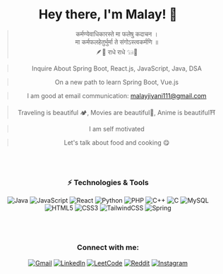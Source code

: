 <h1 align="center">Hey there, I'm Malay! 👋</h1>


<blockquote align="center">
  कर्मण्येवाधिकारस्ते मा फलेषु कदाचन । <br>
  मा कर्मफलहेतुर्भुर्मा ते संगोऽस्त्वकर्मणि ॥ <br>
  🪶🦚 राधे राधे 𓃔🦚
</blockquote>


<blockquote align="center">Inquire About Spring Boot, React.js, JavaScript, Java, DSA</blockquote>
<blockquote align="center">On a new path to learn Spring Boot, Vue.js</blockquote>
<blockquote align="center">I am good at email communication: <a href="mailto:malayjiyani111@gmail.com">malayjiyani111@gmail.com</a></blockquote>
<blockquote align="center">Traveling is beautiful 🏕️, Movies are beautiful🎥, Anime is beautiful⛩️</blockquote>
<blockquote align="center">I am self motivated</blockquote>
<blockquote align="center">Let's talk about food and cooking 😋</blockquote>



  <br>

  <br>


<h3 align="center">⚡ Technologies & Tools</h3>

<p align="center">
  
<div align="center">

![Java](https://img.shields.io/badge/java-%23ED8B00.svg?style=for-the-badge&logo=openjdk&logoColor=white)
![JavaScript](https://img.shields.io/badge/javascript-%23323330.svg?style=for-the-badge&logo=javascript&logoColor=%23F7DF1E)
![React](https://img.shields.io/badge/react-%2320232a.svg?style=for-the-badge&logo=react&logoColor=%2361DAFB)
![Python](https://img.shields.io/badge/python-3670A0?style=for-the-badge&logo=python&logoColor=ffdd54)
![PHP](https://img.shields.io/badge/php-%23777BB4.svg?style=for-the-badge&logo=php&logoColor=white)
![C++](https://img.shields.io/badge/c++-%2300599C.svg?style=for-the-badge&logo=c%2B%2B&logoColor=white)
![C](https://img.shields.io/badge/c-%2300599C.svg?style=for-the-badge&logo=c&logoColor=white)
![MySQL](https://img.shields.io/badge/mysql-%2300f.svg?style=for-the-badge&logo=mysql&logoColor=white)
![HTML5](https://img.shields.io/badge/html5-%23E34F26.svg?style=for-the-badge&logo=html5&logoColor=white)
![CSS3](https://img.shields.io/badge/css3-%231572B6.svg?style=for-the-badge&logo=css3&logoColor=white)
![TailwindCSS](https://img.shields.io/badge/tailwindcss-%2338B2AC.svg?style=for-the-badge&logo=tailwind-css&logoColor=white)
![Spring](https://img.shields.io/badge/spring-%236DB33F.svg?style=for-the-badge&logo=spring&logoColor=white)
  
</div>

</p>

  <br>

  <br>

<h3 align="center">Connect with me:</h3>

<p align="center">

<div align="center">
  
  [![Gmail](https://img.shields.io/badge/Gmail-D14836?style=for-the-badge&logo=gmail&logoColor=white)](mailto:malayjiyani111@gmail.com)
[![LinkedIn](https://img.shields.io/badge/linkedin-%230077B5.svg?style=for-the-badge&logo=linkedin&logoColor=white)](https://linkedin.com/in/malayjiyani)
[![LeetCode](https://img.shields.io/badge/LeetCode-000000?style=for-the-badge&logo=LeetCode&logoColor=#d16c06)](https://leetcode.com/20bce111/)
[![Reddit](https://img.shields.io/badge/Reddit-%23FF4500.svg?style=for-the-badge&logo=Reddit&logoColor=white)](https://www.reddit.com/user/reva_de_ne111)
[![Instagram](https://img.shields.io/badge/Instagram-%23E4405F.svg?style=for-the-badge&logo=Instagram&logoColor=white)](https://www.instagram.com/malay.jiyani/)

</div>

</p>


<br>
<br>




